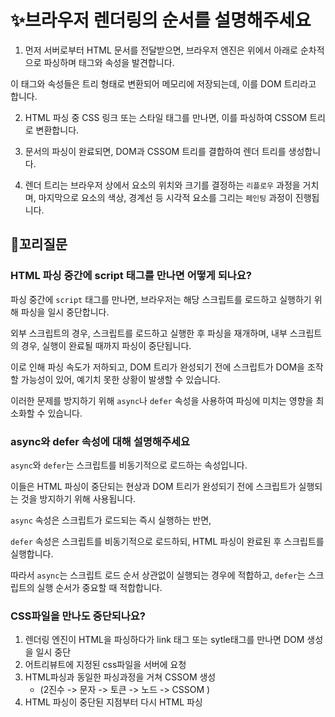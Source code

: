 # ✨브라우저 렌더링의 순서를 설명해주세요

1. 먼저 서버로부터 HTML 문서를 전달받으면, 브라우저 엔진은 위에서 아래로 순차적으로 파싱하며 태그와 속성을 발견합니다.

이 태그와 속성들은 트리 형태로 변환되어 메모리에 저장되는데, 이를 DOM 트리라고 합니다.

2. HTML 파싱 중 CSS 링크 또는 스타일 태그를 만나면, 이를 파싱하여 CSSOM 트리로 변환합니다.

3. 문서의 파싱이 완료되면, DOM과 CSSOM 트리를 결합하여 렌더 트리를 생성합니다.

4. 렌더 트리는 브라우저 상에서 요소의 위치와 크기를 결정하는 `리플로우` 과정을 거치며, 마지막으로 요소의 색상, 경계선 등 시각적 요소를 그리는 `페인팅` 과정이 진행됩니다.

## 🔁꼬리질문

### HTML 파싱 중간에 script 태그를 만나면 어떻게 되나요?

파싱 중간에 `script` 태그를 만나면, 브라우저는 해당 스크립트를 로드하고 실행하기 위해 파싱을 일시 중단합니다.

외부 스크립트의 경우, 스크립트를 로드하고 실행한 후 파싱을 재개하며, 내부 스크립트의 경우, 실행이 완료될 때까지 파싱이 중단됩니다.

이로 인해 파싱 속도가 저하되고, DOM 트리가 완성되기 전에 스크립트가 DOM을 조작할 가능성이 있어, 예기치 못한 상황이 발생할 수 있습니다.

이러한 문제를 방지하기 위해 `async`나 `defer` 속성을 사용하여 파싱에 미치는 영향을 최소화할 수 있습니다.

### async와 defer 속성에 대해 설명해주세요

`async`와 `defer`는 스크립트를 비동기적으로 로드하는 속성입니다.

이들은 HTML 파싱이 중단되는 현상과 DOM 트리가 완성되기 전에 스크립트가 실행되는 것을 방지하기 위해 사용됩니다.

`async` 속성은 스크립트가 로드되는 즉시 실행하는 반면,

`defer` 속성은 스크립트를 비동기적으로 로드하되, HTML 파싱이 완료된 후 스크립트를 실행합니다.

따라서 `async`는 스크립트 로드 순서 상관없이 실행되는 경우에 적합하고, `defer`는 스크립트의 실행 순서가 중요할 때 적합합니다.

### CSS파일을 만나도 중단되나요?

1. 렌더링 엔진이 HTML을 파싱하다가 link 태그 또는 sytle태그를 만나면 DOM 생성을 일시 중단
2. 어트리뷰트에 지정된 css파일을 서버에 요청
3. HTML파싱과 동일한 파싱과정을 거쳐 CSSOM 생성
   - (2진수 -> 문자 -> 토큰 -> 노드 -> CSSOM )
4. HTML 파싱이 중단된 지점부터 다시 HTML 파싱
